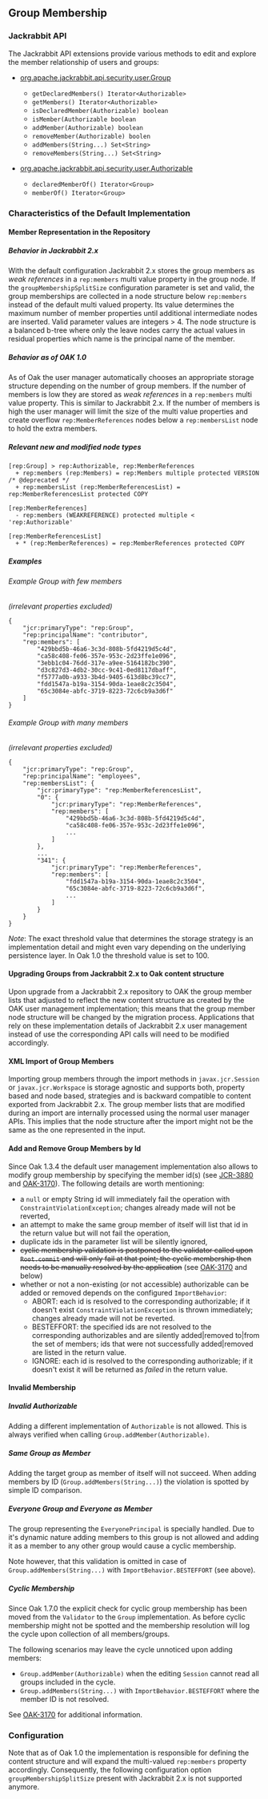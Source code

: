 <!--
   Licensed to the Apache Software Foundation (ASF) under one or more
   contributor license agreements.  See the NOTICE file distributed with
   this work for additional information regarding copyright ownership.
   The ASF licenses this file to You under the Apache License, Version 2.0
   (the "License"); you may not use this file except in compliance with
   the License.  You may obtain a copy of the License at

       http://www.apache.org/licenses/LICENSE-2.0

   Unless required by applicable law or agreed to in writing, software
   distributed under the License is distributed on an "AS IS" BASIS,
   WITHOUT WARRANTIES OR CONDITIONS OF ANY KIND, either express or implied.
   See the License for the specific language governing permissions and
   limitations under the License.
  -->

Group Membership
--------------------------------------------------------------------------------

<a name="jcr_api"></a>

### Jackrabbit API

The Jackrabbit API extensions provide various methods to edit and explore the
member relationship of users and groups:

- [org.apache.jackrabbit.api.security.user.Group]
    - `getDeclaredMembers() Iterator<Authorizable>`
    - `getMembers() Iterator<Authorizable>`
    - `isDeclaredMember(Authorizable) boolean`
    - `isMember(Authorizable boolean`
    - `addMember(Authorizable) boolean`
    - `removeMember(Authorizable) boolen`
    - `addMembers(String...) Set<String>`
    - `removeMembers(String...) Set<String>`

- [org.apache.jackrabbit.api.security.user.Authorizable]
    - `declaredMemberOf() Iterator<Group>`
    - `memberOf() Iterator<Group>`

<a name="default_implementation"></a>

### Characteristics of the Default Implementation

#### Member Representation in the Repository

##### Behavior in Jackrabbit 2.x

With the default configuration Jackrabbit 2.x stores the group members as
_weak references_ in a `rep:members` multi value property in the group node.
If the `groupMembershipSplitSize` configuration parameter is set and valid,
the group memberships are collected in a node structure below `rep:members` instead
of the default multi valued property. Its value determines the maximum number of
member properties until additional intermediate nodes are inserted. Valid parameter
values are integers > 4. The node structure is a balanced b-tree where only the
leave nodes carry the actual values in residual properties which name is the
principal name of the member.

##### Behavior as of OAK 1.0

As of Oak the user manager automatically chooses an appropriate storage structure
depending on the number of group members. If the number of members is low they
are stored as _weak references_ in a `rep:members` multi value property. This is
similar to Jackrabbit 2.x. If the number of members is high the user manager
will limit the size of the multi value properties and create overflow
`rep:MemberReferences` nodes below a `rep:membersList` node to hold the extra members.

##### Relevant new and modified node types

    [rep:Group] > rep:Authorizable, rep:MemberReferences
      + rep:members (rep:Members) = rep:Members multiple protected VERSION /* @deprecated */
      + rep:membersList (rep:MemberReferencesList) = rep:MemberReferencesList protected COPY

    [rep:MemberReferences]
      - rep:members (WEAKREFERENCE) protected multiple < 'rep:Authorizable'

    [rep:MemberReferencesList]
      + * (rep:MemberReferences) = rep:MemberReferences protected COPY

##### Examples

###### Example Group with few members

*(irrelevant properties excluded)*

    {
        "jcr:primaryType": "rep:Group",
        "rep:principalName": "contributor",
        "rep:members": [
            "429bbd5b-46a6-3c3d-808b-5fd4219d5c4d",
            "ca58c408-fe06-357e-953c-2d23ffe1e096",
            "3ebb1c04-76dd-317e-a9ee-5164182bc390",
            "d3c827d3-4db2-30cc-9c41-0ed8117dbaff",
            "f5777a0b-a933-3b4d-9405-613d8bc39cc7",
            "fdd1547a-b19a-3154-90da-1eae8c2c3504",
            "65c3084e-abfc-3719-8223-72c6cb9a3d6f"
        ]
    }

###### Example Group with many members

*(irrelevant properties excluded)*

    {
        "jcr:primaryType": "rep:Group",
        "rep:principalName": "employees",
        "rep:membersList": {
            "jcr:primaryType": "rep:MemberReferencesList",
            "0": {
                "jcr:primaryType": "rep:MemberReferences",
                "rep:members": [
                    "429bbd5b-46a6-3c3d-808b-5fd4219d5c4d",
                    "ca58c408-fe06-357e-953c-2d23ffe1e096",
                    ...
                ]
            },
            ...
            "341": {
                "jcr:primaryType": "rep:MemberReferences",
                "rep:members": [
                    "fdd1547a-b19a-3154-90da-1eae8c2c3504",
                    "65c3084e-abfc-3719-8223-72c6cb9a3d6f",
                    ...
                ]
            }
        }
    }

*Note*: The exact threshold value that determines the storage strategy is an
implementation detail and might even vary depending on the underlying persistence layer.
In Oak 1.0 the threshold value is set to 100.

#### Upgrading Groups from Jackrabbit 2.x to Oak content structure

Upon upgrade from a Jackrabbit 2.x repository to OAK the group member lists that
adjusted to reflect the new content structure as created by the OAK user management
implementation; this means that the group member node structure will be changed
by the migration process. Applications that rely on these implementation
details of Jackrabbit 2.x user management instead of use the corresponding
API calls will need to be modified accordingly.

#### XML Import of Group Members

Importing group members through the import methods in `javax.jcr.Session` or
`javax.jcr.Workspace` is storage agnostic and supports both, property based and
node based, strategies and is backward compatible to content exported from
Jackrabbit 2.x. The group member lists that are modified during an import are
internally processed using the normal user manager APIs. This implies that the
node structure after the import might not be the same as the one represented in
the input.

#### Add and Remove Group Members by Id

Since Oak 1.3.4 the default user management implementation also allows to modify
group membership by specifying the member id(s) (see [JCR-3880] and [OAK-3170]).
The following details are worth mentioning:

- a `null` or empty String id will immediately fail the operation
  with `ConstraintViolationException`; changes already made will not be reverted,
- an attempt to make the same group member of itself will list that id in the return value but will
  not fail the operation,
- duplicate ids in the parameter list will be silently ignored,
- <s>cyclic membership validation is postponed to the validator called upon `Root.commit`
  and will only fail at that point; the cyclic membership then needs to be manually
  resolved by the application</s> (see [OAK-3170] and below)
- whether or not a non-existing (or not accessible) authorizable can be added or
  removed depends on the configured `ImportBehavior`:
    - ABORT: each id is resolved to the corresponding authorizable; if it doesn't
      exist `ConstraintViolationException` is thrown immediately; changes already
      made will not be reverted.
    - BESTEFFORT: the specified ids are not resolved to the corresponding
      authorizables and are silently added|removed to|from the set of members;
      ids that were not successfully added|removed are listed in the return value.
    - IGNORE: each id is resolved to the corresponding authorizable; if it doesn't
      exist it will be returned as _failed_ in the return value.

#### Invalid Membership

##### Invalid Authorizable

Adding a different implementation of `Authorizable` is not allowed. This is always
verified when calling `Group.addMember(Authorizable)`.

##### Same Group as Member

Adding the target group as member of itself will not succeed. When adding
members by ID (`Group.addMembers(String...)`) the violation is spotted by
simple ID comparison.

##### Everyone Group and Everyone as Member

The group representing the `EveryonePrincipal` is specially handled. Due to
it's dynamic nature adding members to this group is not allowed and adding it
as a member to any other group would cause a cyclic membership.

Note however, that this validation is omitted in case of `Group.addMembers(String...)`
with `ImportBehavior.BESTEFFORT` (see above).

##### Cyclic Membership

Since Oak 1.7.0 the explicit check for cyclic group membership has been
moved from the `Validator` to the `Group` implementation. As before cyclic
membership might not be spotted and the membership resolution will log the
cycle upon collection of all members/groups.

The following scenarios may leave the cycle unnoticed upon adding members:

- `Group.addMember(Authorizable)` when the editing `Session` cannot read all groups included in the
  cycle.
- `Group.addMembers(String...)` with `ImportBehavior.BESTEFFORT` where the member ID is not
  resolved.

See [OAK-3170] for additional information.

<a name="configuration"></a>

### Configuration

Note that as of Oak 1.0 the implementation is responsible for defining the
content structure and will expand the multi-valued `rep:members` property accordingly.
Consequently, the following configuration option `groupMembershipSplitSize` present
with Jackrabbit 2.x is not supported anymore.

<!-- hidden references -->

[org.apache.jackrabbit.api.security.user.Group]: /oak/docs/apidocs/org/apache/jackrabbit/api/security/user/Group.html

[org.apache.jackrabbit.api.security.user.Authorizable]: /oak/docs/apidocs/org/apache/jackrabbit/api/security/user/Authorizable.html

[JCR-3880]: https://issues.apache.org/jira/browse/JCR-3880

[OAK-3170]: https://issues.apache.org/jira/browse/OAK-3170
